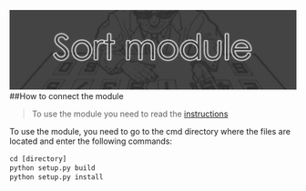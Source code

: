 ![](img.png)
##How to connect the module


>To use the module you need to read the [instructions](https://docs.google.com/document/d/19MxN56CTe5EYoF1h4ljvrmEvjdafgiBWdPQojFqUwz8/edit?usp=sharing)


To use the module, you need to go to the cmd directory where the files are located and enter the following commands:



```
cd [directory]
python setup.py build
python setup.py install
```

